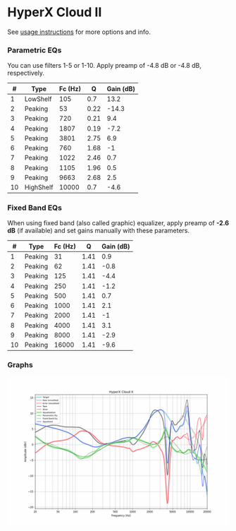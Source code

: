 # HyperX Cloud II
See [usage instructions](https://github.com/jaakkopasanen/AutoEq#usage) for more options and info.

### Parametric EQs
You can use filters 1-5 or 1-10. Apply preamp of -4.8 dB or -4.8 dB, respectively.

|   # | Type      |   Fc (Hz) |    Q |   Gain (dB) |
|-----|-----------|-----------|------|-------------|
|   1 | LowShelf  |       105 | 0.7  |        13.2 |
|   2 | Peaking   |        53 | 0.22 |       -14.3 |
|   3 | Peaking   |       720 | 0.21 |         9.4 |
|   4 | Peaking   |      1807 | 0.19 |        -7.2 |
|   5 | Peaking   |      3801 | 2.75 |         6.9 |
|   6 | Peaking   |       760 | 1.68 |        -1   |
|   7 | Peaking   |      1022 | 2.46 |         0.7 |
|   8 | Peaking   |      1105 | 1.96 |         0.5 |
|   9 | Peaking   |      9663 | 2.68 |         2.5 |
|  10 | HighShelf |     10000 | 0.7  |        -4.6 |

### Fixed Band EQs
When using fixed band (also called graphic) equalizer, apply preamp of **-2.6 dB** (if available) and set gains manually with these parameters.

|   # | Type    |   Fc (Hz) |    Q |   Gain (dB) |
|-----|---------|-----------|------|-------------|
|   1 | Peaking |        31 | 1.41 |         0.9 |
|   2 | Peaking |        62 | 1.41 |        -0.8 |
|   3 | Peaking |       125 | 1.41 |        -4.4 |
|   4 | Peaking |       250 | 1.41 |        -1.2 |
|   5 | Peaking |       500 | 1.41 |         0.7 |
|   6 | Peaking |      1000 | 1.41 |         2.1 |
|   7 | Peaking |      2000 | 1.41 |        -1   |
|   8 | Peaking |      4000 | 1.41 |         3.1 |
|   9 | Peaking |      8000 | 1.41 |        -2.9 |
|  10 | Peaking |     16000 | 1.41 |        -9.6 |

### Graphs
![](./HyperX%20Cloud%20II.png)
